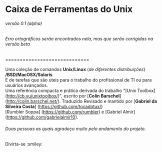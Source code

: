 # Caixa de Ferramentas do Unix 
###### versão 0.1 (alpha)
###### Erro ortográficos serão encontrados nela, mas que serão corrigidas na versão beta
=============================

Uma coleção de comandos __Unix/Linux__ (*de diferentes distribuições*) __/BSD/MacOSX/Solaris__  
E de tarefas que são uteis para o trabalho do profissional de TI ou para usuários avançados.  
Uma referência compacta e prática derivada do trabalho "[Unix Toolbox] (http://cb.vu/unixtoolbox/)", 
escrito por [__Colin Barschel__] (http://colin.barschel.net/).
Traduzido Revisado e mantido por [__Gabriel da Silveira Costa__] (https://github.com/tocadotux/)   
[Rumbler Soppa] (https://github.com/rumbler) e [Gabriel Almir] (https://github.com/gabrielalmir10). 
<h6>Duas pessoas as quais agradeço muito pelo andamento do projeto.</h6>
Divirta-se :smiley:
